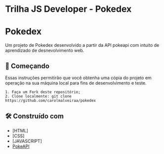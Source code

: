 # Trilha JS Developer - Pokedex

# Pokedex

Um projeto de Pokedex desenvolvido a partir da API pokeapi com intuito de aprendizado de desnevolvimento web.

## 🚀 Começando

Essas instruções permitirão que você obtenha uma cópia do projeto em operação na sua máquina local para fins de desenvolvimento e teste.

```
1. Faça um Fork deste repositório;
2. Clone localmente: git clone https://github.com/carolmalveiraa/pokedex
```

## 🛠️ Construído com


* [HTML]
* [CSS]
* [JAVASCRIPT]
* [PokeAPI](https://pokeapi.co/)

